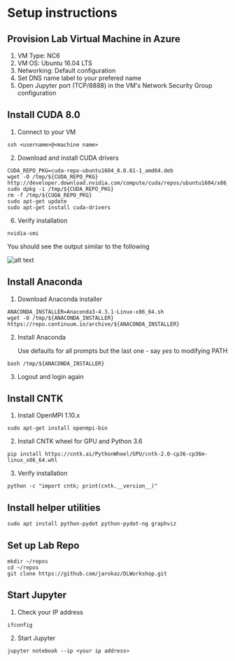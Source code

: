 # Setup instructions
## Provision Lab Virtual Machine in Azure
1. VM Type: NC6  
2. VM OS: Ubuntu 16.04 LTS
3. Networking: Default configuration
4. Set DNS name label to your prefered name
5. Open Jupyter port (TCP/8888) in the VM's Network Security Group configuration
## Install CUDA 8.0
1. Connect to your VM
```
ssh <username>@<machine name>
```
2. Download and install CUDA drivers
```
CUDA_REPO_PKG=cuda-repo-ubuntu1604_8.0.61-1_amd64.deb
wget -O /tmp/${CUDA_REPO_PKG} http://developer.download.nvidia.com/compute/cuda/repos/ubuntu1604/x86_64/${CUDA_REPO_PKG} 
sudo dpkg -i /tmp/${CUDA_REPO_PKG}
rm -f /tmp/${CUDA_REPO_PKG}
sudo apt-get update
sudo apt-get install cuda-drivers
```
6. Verify installation
```
nvidia-smi
```
You should see the output similar to the following

![alt text](https://docs.microsoft.com/en-us/azure/virtual-machines/linux/media/n-series-driver-setup/smi.png)

## Install Anaconda
1. Download Anaconda installer
```
ANACONDA_INSTALLER=Anaconda3-4.3.1-Linux-x86_64.sh
wget -O /tmp/${ANACONDA_INSTALLER} https://repo.continuum.io/archive/${ANACONDA_INSTALLER}

```
2. Install Anaconda 
   
   Use defaults for all prompts but the last one - say *yes* to modifying PATH
```
bash /tmp/${ANACONDA_INSTALLER}
```

3. Logout and login again
   

## Install CNTK
1. Install OpenMPI 1.10.x
```
sudo apt-get install openmpi-bin
```
2. Install CNTK wheel for GPU and Python 3.6
```
pip install https://cntk.ai/PythonWheel/GPU/cntk-2.0-cp36-cp36m-linux_x86_64.whl
```
3. Verify installation
```
python -c "import cntk; print(cntk.__version__)"
```

## Install helper utilities
```
sudo apt install python-pydot python-pydot-ng graphviz
```

## Set up Lab Repo
```
mkdir ~/repos
cd ~/repos
git clone https://github.com/jarokaz/DLWorkshop.git
```
## Start Jupyter
1. Check your IP address
```
ifconfig
```
2. Start Jupyter
```
jupyter notebook --ip <your ip address>
```





